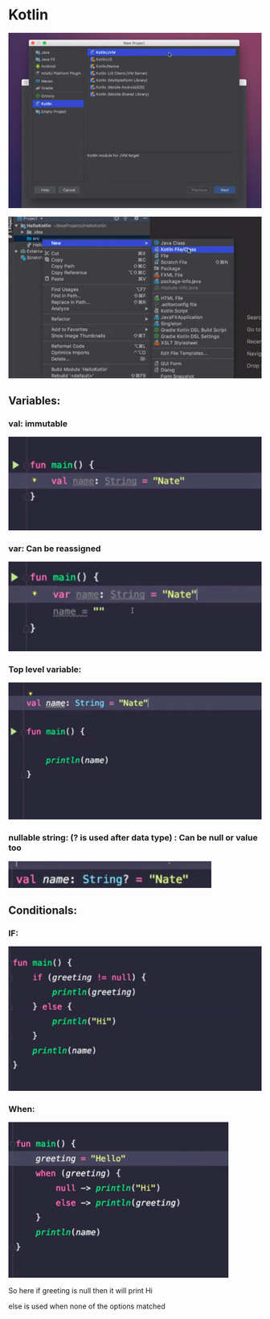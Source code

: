 # Kotlin

![](<../.gitbook/assets/image (173).png>)

![](<../.gitbook/assets/image (174).png>)

## Variables:

###

### val: immutable

![](<../.gitbook/assets/image (175).png>)

### var: Can be reassigned

![](<../.gitbook/assets/image (176).png>)

### Top level variable:

![](<../.gitbook/assets/image (177).png>)

### nullable string: (? is used after data type) : Can be null or value too&#x20;

![](<../.gitbook/assets/image (179).png>)

## Conditionals:

### IF:

![](<../.gitbook/assets/image (181).png>)

### When:

![Similar to Switch statement in Java](<../.gitbook/assets/image (182).png>)

So here if greeting is null then it will print Hi&#x20;

else is used when none of the options matched

